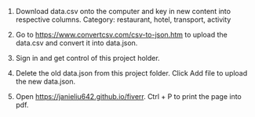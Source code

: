 1. Download data.csv onto the computer and key in new content into respective columns. Category: restaurant, hotel, transport, activity

2. Go to https://www.convertcsv.com/csv-to-json.htm to upload the data.csv and convert it into data.json. 

3. Sign in and get control of this project holder.

4. Delete the old data.json from this project folder. Click Add file to upload the new data.json.

5. Open https://janieliu642.github.io/fiverr. Ctrl + P to print the page into pdf.
